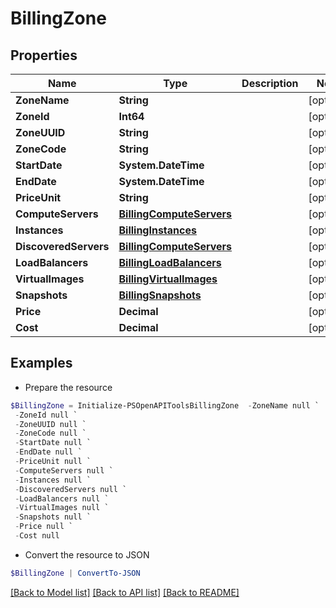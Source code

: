 # BillingZone
## Properties

Name | Type | Description | Notes
------------ | ------------- | ------------- | -------------
**ZoneName** | **String** |  | [optional] 
**ZoneId** | **Int64** |  | [optional] 
**ZoneUUID** | **String** |  | [optional] 
**ZoneCode** | **String** |  | [optional] 
**StartDate** | **System.DateTime** |  | [optional] 
**EndDate** | **System.DateTime** |  | [optional] 
**PriceUnit** | **String** |  | [optional] 
**ComputeServers** | [**BillingComputeServers**](BillingComputeServers.md) |  | [optional] 
**Instances** | [**BillingInstances**](BillingInstances.md) |  | [optional] 
**DiscoveredServers** | [**BillingComputeServers**](BillingComputeServers.md) |  | [optional] 
**LoadBalancers** | [**BillingLoadBalancers**](BillingLoadBalancers.md) |  | [optional] 
**VirtualImages** | [**BillingVirtualImages**](BillingVirtualImages.md) |  | [optional] 
**Snapshots** | [**BillingSnapshots**](BillingSnapshots.md) |  | [optional] 
**Price** | **Decimal** |  | [optional] 
**Cost** | **Decimal** |  | [optional] 

## Examples

- Prepare the resource
```powershell
$BillingZone = Initialize-PSOpenAPIToolsBillingZone  -ZoneName null `
 -ZoneId null `
 -ZoneUUID null `
 -ZoneCode null `
 -StartDate null `
 -EndDate null `
 -PriceUnit null `
 -ComputeServers null `
 -Instances null `
 -DiscoveredServers null `
 -LoadBalancers null `
 -VirtualImages null `
 -Snapshots null `
 -Price null `
 -Cost null
```

- Convert the resource to JSON
```powershell
$BillingZone | ConvertTo-JSON
```

[[Back to Model list]](../README.md#documentation-for-models) [[Back to API list]](../README.md#documentation-for-api-endpoints) [[Back to README]](../README.md)

